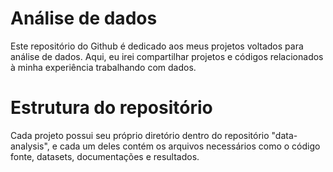 # **Análise de dados**

Este repositório do Github é dedicado aos meus projetos voltados para análise de dados. Aqui, eu irei compartilhar projetos e códigos relacionados à minha experiência trabalhando com dados.

# **Estrutura do repositório**

Cada projeto possui seu próprio diretório dentro do repositório "data-analysis", e cada um deles contém os arquivos necessários como o código fonte, datasets, documentações e resultados.
